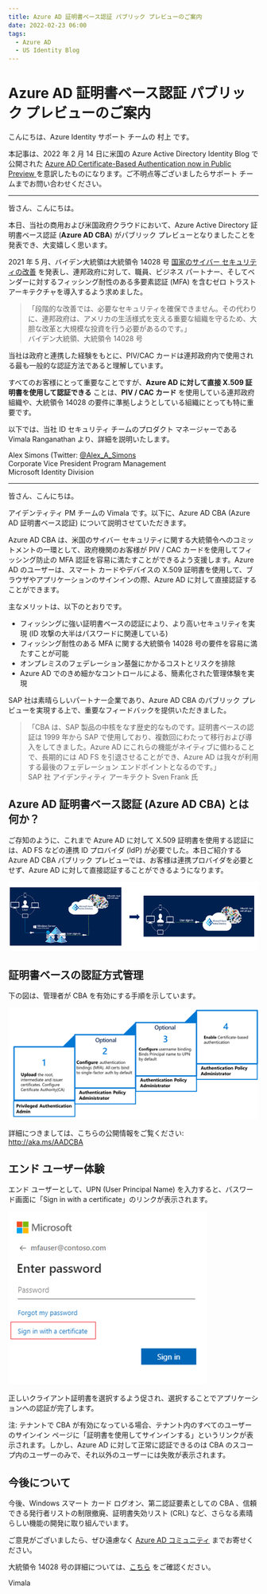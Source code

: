 ```yaml
---
title: Azure AD 証明書ベース認証 パブリック プレビューのご案内
date: 2022-02-23 06:00
tags:
  - Azure AD
  - US Identity Blog
---
```


# Azure AD 証明書ベース認証 パブリック プレビューのご案内

こんにちは、Azure Identity サポート チームの 村上 です。

本記事は、2022 年 2 月 14 日に米国の Azure Active Directory Identity Blog で公開された [Azure AD Certificate-Based Authentication now in Public Preview
](https://techcommunity.microsoft.com/t5/azure-active-directory-identity/azure-ad-certificate-based-authentication-now-in-public-preview/ba-p/2464390) を意訳したものになります。ご不明点等ございましたらサポート チームまでお問い合わせください。

---

皆さん、こんにちは。

本日、当社の商用および米国政府クラウドにおいて、Azure Active Directory 証明書ベース認証 (**Azure AD CBA**) がパブリック プレビューとなりましたことを発表でき、大変嬉しく思います。

2021 年 5 月、バイデン大統領は大統領令 14028 号 [国家のサイバー セキュリティの改善](https://www.whitehouse.gov/briefing-room/presidential-actions/2021/05/12/executive-order-on-improving-the-nations-cybersecurity/) を発表し、連邦政府に対して、職員、ビジネス パートナー、そしてベンダーに対するフィッシング耐性のある多要素認証 (MFA) を含むゼロ トラスト アーキテクチャを導入するよう求めました。

> 「段階的な改善では、必要なセキュリティを確保できません。その代わりに、連邦政府は、アメリカの生活様式を支える重要な組織を守るため、大胆な改革と大規模な投資を行う必要があるのです。」  
> バイデン大統領、大統領令 14028 号

当社は政府と連携した経験をもとに、PIV/CAC カードは連邦政府内で使用される最も一般的な認証方法であると理解しています。

すべてのお客様にとって重要なことですが、**Azure AD に対して直接 X.509 証明書を使用して認証できる** ことは、**PIV / CAC カード** を使用している連邦政府組織や、大統領令 14028 の要件に準拠しようとしている組織にとっても特に重要です。
 
以下では、当社 ID セキュリティ チームのプロダクト マネージャーである Vimala Ranganathan より、詳細を説明いたします。

Alex Simons (Twitter: [@Alex_A_Simons](https://twitter.com/alex_a_simons)  
Corporate Vice President Program Management  
Microsoft Identity Division 

------

皆さん、こんにちは。

アイデンティティ PM チームの Vimala です。以下に、Azure AD CBA (Azure AD 証明書ベース認証) について説明させていただきます。

Azure AD CBA は、米国のサイバー セキュリティに関する大統領令へのコミットメントの一環として、政府機関のお客様が PIV / CAC カードを使用してフィッシング防止の MFA 認証を容易に満たすことができるよう支援します。Azure AD のユーザーは、スマート カードやデバイスの X.509 証明書を使用して、ブラウザやアプリケーションのサインインの際、Azure AD に対して直接認証することができます。

主なメリットは、以下のとおりです。

- フィッシングに強い証明書ベースの認証により、より高いセキュリティを実現 (ID 攻撃の大半はパスワードに関連している)
- フィッシング耐性のある MFA に関する大統領令 14028 号の要件を容易に満たすことが可能
- オンプレミスのフェデレーション基盤にかかるコストとリスクを排除
- Azure AD でのきめ細かなコントロールによる、簡素化された管理体験を実現

SAP 社は素晴らしいパートナー企業であり、Azure AD CBA のパブリック プレビューを実現する上で、重要なフィードバックを提供いただきました。

> 「CBA は、SAP 製品の中核をなす歴史的なものです。証明書ベースの認証は 1999 年から SAP で使用しており、複数回にわたって移行および導入をしてきました。Azure AD にこれらの機能がネイティブに備わることで、長期的には AD FS を引退させることができ、Azure AD は我々が利用する最後のフェデレーション エンドポイントとなるのです。」  
> SAP 社 アイデンティティ アーキテクト Sven Frank 氏

## Azure AD 証明書ベース認証 (Azure AD CBA) とは何か？

ご存知のように、これまで Azure AD に対して X.509 証明書を使用する認証には、AD FS などの連携 ID プロバイダ (IdP) が必要でした。本日ご紹介する Azure AD CBA パブリック プレビューでは、お客様は連携プロバイダを必要とせず、Azure AD に対して直接認証することができるようになります。

![図 1: 簡素化されたアーキテクチャ](./azure-ad-certificate-based-authentication-now-in-public-preview/Image01_SimplifiedArchitecture.png)

## 証明書ベースの認証方式管理

下の図は、管理者が CBA を有効にする手順を示しています。

![](./azure-ad-certificate-based-authentication-now-in-public-preview/Image02_MethodManagement.png)

詳細につきましては、こちらの公開情報をご覧ください: http://aka.ms/AADCBA 

## エンド ユーザー体験

エンド ユーザーとして、UPN (User Principal Name) を入力すると、パスワード画面に「Sign in with a certificate」のリンクが表示されます。

![図 2: 証明書を利用したサインイン](./azure-ad-certificate-based-authentication-now-in-public-preview/Image03_UserSignin.png)

正しいクライアント証明書を選択するよう促され、選択することでアプリケーションへの認証が完了します。

注: テナントで CBA が有効になっている場合、テナント内のすべてのユーザーのサインイン ページに「証明書を使用してサインインする」というリンクが表示されます。しかし、Azure AD に対して正常に認証できるのは CBA のスコープ内のユーザーのみで、それ以外のユーザーには失敗が表示されます。

## 今後について 

今後、Windows スマート カード ログオン、第二認証要素としての CBA 、信頼できる発行者リストの制限撤廃、証明書失効リスト (CRL) など、さらなる素晴らしい機能の開発に取り組んでいます。

ご意見がございましたら、ぜひ遠慮なく [Azure AD コミュニティ](https://feedback.azure.com/d365community/forum/22920db1-ad25-ec11-b6e6-000d3a4f0789) までお寄せください。
 
大統領令 14028 号の詳細については、[こちら](https://www.microsoft.com/en-us/federal/CyberEO.aspx) をご確認ください。

Vimala
